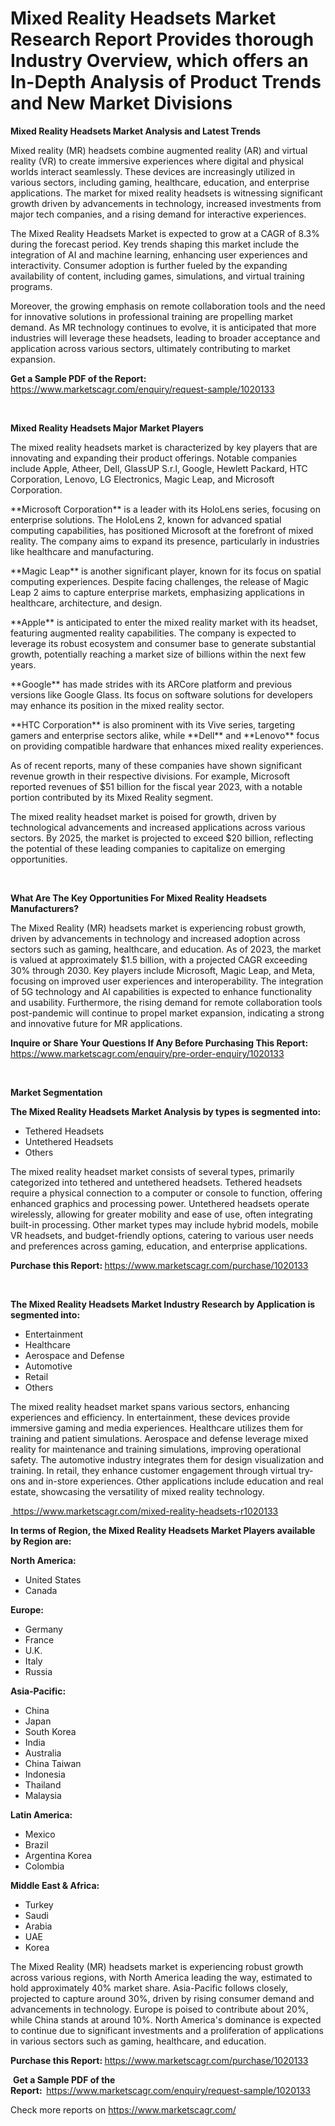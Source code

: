 <p><h1>Mixed Reality Headsets Market Research Report Provides thorough Industry Overview, which offers an In-Depth Analysis of Product Trends and New Market Divisions</h1></p><p><strong>Mixed Reality Headsets Market Analysis and Latest Trends</strong></p>
<p><p>Mixed reality (MR) headsets combine augmented reality (AR) and virtual reality (VR) to create immersive experiences where digital and physical worlds interact seamlessly. These devices are increasingly utilized in various sectors, including gaming, healthcare, education, and enterprise applications. The market for mixed reality headsets is witnessing significant growth driven by advancements in technology, increased investments from major tech companies, and a rising demand for interactive experiences.</p><p>The Mixed Reality Headsets Market is expected to grow at a CAGR of 8.3% during the forecast period. Key trends shaping this market include the integration of AI and machine learning, enhancing user experiences and interactivity. Consumer adoption is further fueled by the expanding availability of content, including games, simulations, and virtual training programs. </p><p>Moreover, the growing emphasis on remote collaboration tools and the need for innovative solutions in professional training are propelling market demand. As MR technology continues to evolve, it is anticipated that more industries will leverage these headsets, leading to broader acceptance and application across various sectors, ultimately contributing to market expansion.</p></p>
<p><strong>Get a Sample PDF of the Report:&nbsp;</strong> <a href="https://www.marketscagr.com/enquiry/request-sample/1020133?utm_campaign=3228&utm_medium=2&utm_source=Github&utm_content=ia&utm_term=04042025&utm_id=mixed-reality-headsets">https://www.marketscagr.com/enquiry/request-sample/1020133</a></p>
<p>&nbsp;</p>
<p><strong>Mixed Reality Headsets Major Market Players</strong></p>
<p><p>The mixed reality headsets market is characterized by key players that are innovating and expanding their product offerings. Notable companies include Apple, Atheer, Dell, GlassUP S.r.l, Google, Hewlett Packard, HTC Corporation, Lenovo, LG Electronics, Magic Leap, and Microsoft Corporation.</p><p>**Microsoft Corporation** is a leader with its HoloLens series, focusing on enterprise solutions. The HoloLens 2, known for advanced spatial computing capabilities, has positioned Microsoft at the forefront of mixed reality. The company aims to expand its presence, particularly in industries like healthcare and manufacturing.</p><p>**Magic Leap** is another significant player, known for its focus on spatial computing experiences. Despite facing challenges, the release of Magic Leap 2 aims to capture enterprise markets, emphasizing applications in healthcare, architecture, and design.</p><p>**Apple** is anticipated to enter the mixed reality market with its headset, featuring augmented reality capabilities. The company is expected to leverage its robust ecosystem and consumer base to generate substantial growth, potentially reaching a market size of billions within the next few years.</p><p>**Google** has made strides with its ARCore platform and previous versions like Google Glass. Its focus on software solutions for developers may enhance its position in the mixed reality sector.</p><p>**HTC Corporation** is also prominent with its Vive series, targeting gamers and enterprise sectors alike, while **Dell** and **Lenovo** focus on providing compatible hardware that enhances mixed reality experiences.</p><p>As of recent reports, many of these companies have shown significant revenue growth in their respective divisions. For example, Microsoft reported revenues of $51 billion for the fiscal year 2023, with a notable portion contributed by its Mixed Reality segment.</p><p>The mixed reality headset market is poised for growth, driven by technological advancements and increased applications across various sectors. By 2025, the market is projected to exceed $20 billion, reflecting the potential of these leading companies to capitalize on emerging opportunities.</p></p>
<p>&nbsp;</p>
<p><strong>What Are The Key Opportunities For Mixed Reality Headsets Manufacturers?</strong></p>
<p><p>The Mixed Reality (MR) headsets market is experiencing robust growth, driven by advancements in technology and increased adoption across sectors such as gaming, healthcare, and education. As of 2023, the market is valued at approximately $1.5 billion, with a projected CAGR exceeding 30% through 2030. Key players include Microsoft, Magic Leap, and Meta, focusing on improved user experiences and interoperability. The integration of 5G technology and AI capabilities is expected to enhance functionality and usability. Furthermore, the rising demand for remote collaboration tools post-pandemic will continue to propel market expansion, indicating a strong and innovative future for MR applications.</p></p>
<p><strong>Inquire or Share Your Questions If Any Before Purchasing This Report:</strong> <a href="https://www.marketscagr.com/enquiry/pre-order-enquiry/1020133?utm_campaign=3228&utm_medium=2&utm_source=Github&utm_content=ia&utm_term=04042025&utm_id=mixed-reality-headsets">https://www.marketscagr.com/enquiry/pre-order-enquiry/1020133</a></p>
<p>&nbsp;</p>
<p><strong>Market Segmentation</strong></p>
<p><strong>The Mixed Reality Headsets Market Analysis by types is segmented into:</strong></p>
<p><ul><li>Tethered Headsets</li><li>Untethered Headsets</li><li>Others</li></ul></p>
<p><p>The mixed reality headset market consists of several types, primarily categorized into tethered and untethered headsets. Tethered headsets require a physical connection to a computer or console to function, offering enhanced graphics and processing power. Untethered headsets operate wirelessly, allowing for greater mobility and ease of use, often integrating built-in processing. Other market types may include hybrid models, mobile VR headsets, and budget-friendly options, catering to various user needs and preferences across gaming, education, and enterprise applications.</p></p>
<p><strong>Purchase this Report:&nbsp;</strong><a href="https://www.marketscagr.com/purchase/1020133?utm_campaign=3228&utm_medium=2&utm_source=Github&utm_content=ia&utm_term=04042025&utm_id=mixed-reality-headsets">https://www.marketscagr.com/purchase/1020133</a></p>
<p>&nbsp;</p>
<p><strong>The Mixed Reality Headsets Market Industry Research by Application is segmented into:</strong></p>
<p><ul><li>Entertainment</li><li>Healthcare</li><li>Aerospace and Defense</li><li>Automotive</li><li>Retail</li><li>Others</li></ul></p>
<p><p>The mixed reality headset market spans various sectors, enhancing experiences and efficiency. In entertainment, these devices provide immersive gaming and media experiences. Healthcare utilizes them for training and patient simulations. Aerospace and defense leverage mixed reality for maintenance and training simulations, improving operational safety. The automotive industry integrates them for design visualization and training. In retail, they enhance customer engagement through virtual try-ons and in-store experiences. Other applications include education and real estate, showcasing the versatility of mixed reality technology.</p></p>
<p><a href="https://www.marketscagr.com/mixed-reality-headsets-r1020133?utm_campaign=3228&utm_medium=2&utm_source=Github&utm_content=ia&utm_term=04042025&utm_id=mixed-reality-headsets">&nbsp;https://www.marketscagr.com/mixed-reality-headsets-r1020133</a></p>
<p><strong>In terms of Region, the Mixed Reality Headsets Market Players available by Region are:</strong></p>
<p>
    <p> <strong> North America: </strong>
        <ul>
            <li>United States</li>
            <li>Canada</li>
        </ul>
        </p> 
    <p> <strong> Europe: </strong>
        <ul>
            <li>Germany</li>
            <li>France</li>
            <li>U.K.</li>
            <li>Italy</li>
            <li>Russia</li>
        </ul>
        </p> 
    <p> <strong> Asia-Pacific: </strong>
        <ul>
            <li>China</li>
            <li>Japan</li>
            <li>South Korea</li>
            <li>India</li>
            <li>Australia</li>
            <li>China Taiwan</li>
            <li>Indonesia</li>
            <li>Thailand</li>
            <li>Malaysia</li>
        </ul>
        </p> 
    <p> <strong> Latin America: </strong>
        <ul>
            <li>Mexico</li>
            <li>Brazil</li>
            <li>Argentina Korea</li>
            <li>Colombia</li>
        </ul>
        </p> 
    <p> <strong> Middle East & Africa: </strong>
        <ul>
            <li>Turkey</li>
            <li>Saudi</li>
            <li>Arabia</li>
            <li>UAE</li>
            <li>Korea</li>
        </ul>
    </p>
    </p>
<p><p>The Mixed Reality (MR) headsets market is experiencing robust growth across various regions, with North America leading the way, estimated to hold approximately 40% market share. Asia-Pacific follows closely, projected to capture around 30%, driven by rising consumer demand and advancements in technology. Europe is poised to contribute about 20%, while China stands at around 10%. North America's dominance is expected to continue due to significant investments and a proliferation of applications in various sectors such as gaming, healthcare, and education.</p></p>
<p><strong>Purchase this Report: </strong><a href="https://www.marketscagr.com/purchase/1020133?utm_campaign=3228&utm_medium=2&utm_source=Github&utm_content=ia&utm_term=04042025&utm_id=mixed-reality-headsets">https://www.marketscagr.com/purchase/1020133</a></p>
<p>&nbsp;<strong>Get a Sample PDF of the Report:&nbsp;&nbsp;</strong><a href="https://www.marketscagr.com/enquiry/request-sample/1020133?utm_campaign=3228&utm_medium=2&utm_source=Github&utm_content=ia&utm_term=04042025&utm_id=mixed-reality-headsets">https://www.marketscagr.com/enquiry/request-sample/1020133</a></p>
<p><strong></strong></p>
<p>Check more reports on <a href="https://www.marketscagr.com/?utm_campaign=3228&utm_medium=2&utm_source=Github&utm_content=ia&utm_term=04042025&utm_id=mixed-reality-headsets">https://www.marketscagr.com/</a></p>
